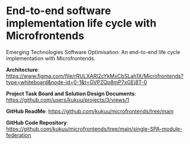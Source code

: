 # End-to-end software implementation life cycle with Microfrontends

Emerging Technologies Software Optimisation: An end-to-end life cycle implementation with Microfrontends.

**Architecture**: https://www.figma.com/file/rRULXARl2cYkMxCbSLah1X/Microfrontends?type=whiteboard&node-id=0-1&t=GVPZQp8mP7xGEj8T-0

**Project Task Board and Solution Design Documents**: https://github.com/users/kukuu/projects/3/views/1

**GitHub ReadMe**:  https://github.com/kukuu/microfrontends/tree/main

**GitHub Code Repository**:  https://github.com/kukuu/microfrontends/tree/main/single-SPA-module-federation

